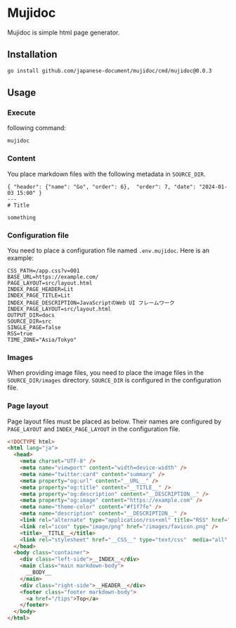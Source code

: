 # Mujidoc

Mujidoc is simple html page generator.

## Installation

```bash
go install github.com/japanese-document/mujidoc/cmd/mujidoc@0.0.3
```

## Usage

### Execute

following command:

```
mujidoc
```

### Content

You place markdown files with the following metadata in `SOURCE_DIR`.

```
{ "header": {"name": "Go", "order": 6},  "order": 7, "date": "2024-01-03 15:00" }
---
# Title 

something
```

### Configuration file

You need to place a configuration file named `.env.mujidoc`. Here is an example:

```
CSS_PATH=/app.css?v=001
BASE_URL=https://example.com/
PAGE_LAYOUT=src/layout.html
INDEX_PAGE_HEADER=Lit
INDEX_PAGE_TITLE=Lit
INDEX_PAGE_DESCRIPTION=JavaScriptのWeb UI フレームワーク
INDEX_PAGE_LAYOUT=src/layout.html
OUTPUT_DIR=docs
SOURCE_DIR=src
SINGLE_PAGE=false
RSS=true
TIME_ZONE="Asia/Tokyo"
```

### Images

When providing image files, you need to place the image files in the `SOURCE_DIR/images` directory. `SOURCE_DIR` is configured in the configuration file.

### Page layout

Page layout files must be placed as below. Their names are configured by `PAGE_LAYOUT` and `INDEX_PAGE_LAYOUT` in the configuration file. 

```html
<!DOCTYPE html>
<html lang="ja">
  <head>
    <meta charset="UTF-8" />
    <meta name="viewport" content="width=device-width" />
    <meta name="twitter:card" content="summary" />
    <meta property="og:url" content="__URL__" />
    <meta property="og:title" content="__TITLE__" />
    <meta property="og:description" content="__DESCRIPTION__" />
    <meta property="og:image" content="https://example.com" />
    <meta name="theme-color" content="#f1f7fe" />
    <meta name="description" content="__DESCRIPTION__" />
    <link rel="alternate" type="application/rss+xml" title="RSS" href="/rss.xml" />
    <link rel="icon" type="image/png" href="/images/favicon.png" />
    <title>__TITLE__</title>
    <link rel="stylesheet" href="__CSS__" type="text/css"  media="all" />
  </head>
  <body class="container">
    <div class="left-side">__INDEX__</div>
    <main class="main markdown-body">
      __BODY__
    </main>
    <div class="right-side">__HEADER__</div>
    <footer class="footer markdown-body">
      <a href="/tips">Top</a>
    </footer>
  </body>
</html>
```